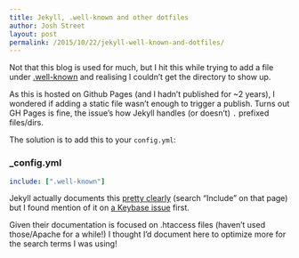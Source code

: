 ```yaml
---
title: Jekyll, .well-known and other dotfiles
author: Josh Street
layout: post
permalink: /2015/10/22/jekyll-well-known-and-dotfiles/
---
```

Not that this blog is used for much, but I hit this while trying to add a file under [.well-known](https://tools.ietf.org/html/rfc5785) and realising I couldn’t get the directory to show up.

As this is hosted on Github Pages (and I hadn’t published for ~2 years), I wondered if adding a static file wasn’t enough to trigger a publish. Turns out GH Pages is fine, the issue’s how Jekyll handles (or doesn’t) `.` prefixed files/dirs.

The solution is to add this to your `config.yml`:

### _config.yml
```yaml
include: [".well-known"]
```

Jekyll actually documents this [pretty clearly](http://jekyllrb.com/docs/configuration/) (search “Include” on that page) but I found mention of it on [a Keybase issue](https://github.com/keybase/keybase-issues/issues/366) first.

Given their documentation is focused on .htaccess files (haven’t used those/Apache for a while!) I thought I’d document here to optimize more for the search terms I was using!
